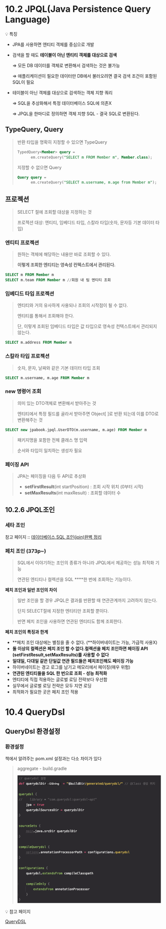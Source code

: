 # 10.2 JPQL(Java Persistence Query Language)

<aside>
💡 특징

- JPA를 사용하면 엔티티 객체를 중심으로 개발
- 검색을 할 때도 **테이블이 아닌 엔티티 객체를 대상으로 검색**

  ⇒ 모든 DB 데이터를 객체로 변환해서 검색하는 것은 불가능

  ⇒ 애플리케이션이 필요한 데이터만 DB에서 불러오려면 결국 검색 조건이 포함된 SQL이 필요

- 테이블이 아닌 객체를 대상으로 검색하는 객체 지향 쿼리

  ⇒  SQL을 추상화해서 특정 데이터베이스 SQL에 의존X

  ⇒ JPQL을 한마디로 정의하면 객체 지향 SQL - 결국 SQL로 변환된다.

</aside>

## TypeQuery, Query

> 반환 타입을 명확히 지정할 수 있으면 TypeQuery
>
>
> ```sql
> TypedQuery<Member> query =
>       em.createQuery("SELECT m FROM Member m", Member.class);
> ```
>
> 지정할 수 없으면 Query
>
> ```sql
> Query query =
>       em.createQuery("SELECT m.username, m.age from Member m");
> ```
>

## 프로젝션

> SELECT 절에 조회할 대상을 지정하는 것
>
>
> 프로젝션 대상: 엔티티, 임베디드 타입, 스칼라 타입(숫자, 문자등 기본 데이터 타입)
>

### 엔티티 프로젝션

> 원하는 객체에 해당하는 내용만 바로 조회할 수 있다.
>
>
> **이렇게 조회한 엔티티는 영속성 컨텍스트에서 관리된다.**
>

```sql
SELECT m FROM Member m
SELECT m.team FROM Member m //회원 내 팀 엔티티 조회
```

### 임베디드 타입 프로젝션

> 엔티티와 거의 유사하게 사용되나 조회의 시작점이 될 수 없다.
>
>
> 엔티티를 통해서 조회해야 한다.
>
> 단, 이렇게 조회된 임베디드 타입은 값 타입으로 영속성 컨텍스트에서 관리되지 않는다.
>

```sql
SELECT m.address FROM Member m
```

### 스칼라 타입 프로젝션

> 숫자, 문자, 날짜와 같은 기본 데이터 타입 조회
>

```sql
SELECT m.username, m.age FROM Member m
```

### new 명령어 조회

> 의미 있는 DTO객체로 변환해서 받아주는 것
>
>
> 엔티티에서 특정 필드를 골라서 받아주면 Object[ ]로 반환 되는데 이를 DTO로 변환해주는 것
>

```sql
SELECT new jpabook.jpql.UserDTO(m.username, m.age) FROM Member m
```

> 패키지명을 포함한 전체 클래스 명 입력
>
>
> 순서와 타입이 일치하는 생성자 필요
>

### 페이징 API

> JPA는 페이징을 다음 두 API로 추상화
>
> - **setFirstResult**(int startPosition) : 조회 시작 위치 (0부터 시작)
> - **setMaxResults**(int maxResult) : 조회할 데이터 수

## 10.2.6 JPQL조인

### 세타 조인
참고 페이지 :: 
[데이터베이스,SQL 조인(join)완벽 정리](https://spidyweb.tistory.com/149)

### 페치 조인 (373p~)

> SQL에서 이야기하는 조인의 종류가 아니라 JPQL에서 제공하는 성능 최적화 기능
>
>
> 연관된 엔티티나 컬렉션을 SQL ****한 번에 조회하는 기능이다.
>

**페치 조인과 일반 조인의 차이**

> 일반 조인을 할 경우 JPQL은 결과를 반환할 때 연관관계까지 고려하지 않는다.
>
>
> 단지 SELECT절에 지정한 엔티티만 조회할 뿐이다.
>
> 반면 페치 조인을 사용하면 연관된 엔티티도 함께 조회한다.
>

**페치 조인의 특징과 한계**

- **페치 조인 대상에는 별칭을 줄 수 없다. (**하이버네이트는 가능, 가급적 사용X)
- **둘 이상의 컬렉션은 페치 조인 할 수 없다.컬렉션을 페치 조인하면 페이징 API (setFirstResult,setMaxResults)를 사용할 수 없다**
- **일대일, 다대일 같은 단일값 연관 필드들은 페치조인해도 페이징 가능**
- 하이버네이트는 경고 로그를 남기고 메모리에서 페이징(매우 위험)
- **연관된 엔티티들을 SQL 한 번으로 조회 - 성능 최적화**
- 엔티티에 직접 적용하는 글로벌 로딩 전략보다 우선함
- 실무에서 글로벌 로딩 전략은 모두 지연 로딩
- 최적화가 필요한 곳은 페치 조인 적용

# 10.4 QueryDsl

## QueryDsl 환경설정

### 환경설정

책에서 알려주는 pom.xml 설정과는 다소 차이가 있다

> aggregate - build.gradle
>
>
> ![img.png](Chapter10_pic/img.png)
>

<aside>
💡 참고 페이지

[QueryDSL](https://www.notion.so/QueryDSL-28cc91c134c54a9495b7a5f991e16cf4)

</aside>

